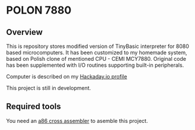 # POLON 7880

## Overview

This is repository stores modified version of TinyBasic interpreter for 8080 based microcomputers. 
It has been customized to my homemade system, based on Polish clone of mentioned CPU - 
CEMI MCY7880. Original code has been supplemented with I/O routines supporting built-in 
peripherals.

Computer is described on my [Hackaday.io profile](https://hackaday.io/project/161333-polon-7880)

This project is still in development.

## Required tools

You need an [a86 cross assembler](https://github.com/glitchwrks/a85) to asemble this project.
